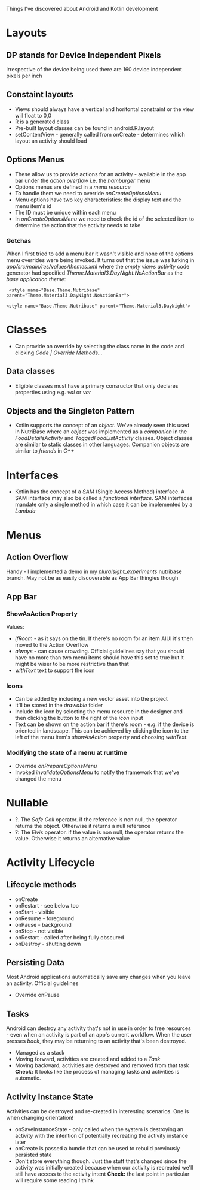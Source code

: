 Things I've discovered about Android and Kotlin development

# Layouts
## DP stands for Device Independent Pixels
Irrespective of the device being used there are 160 device independent pixels per inch
## Constaint layouts
* Views should always have a vertical and horitontal constraint or the view will float to 0,0
* R is a generated class
* Pre-built layout classes can be found in android.R.layout
* setContentView - generally called from onCreate - determines which layout an activity should load

## Options Menus
* These allow us to provide actions for  an activity  - available in the app bar under the _action overflow_ i.e. the _hamburger_ menu
* Options menus are defined in a _menu resource_
* To handle them we need to override _onCreateOptionsMenu_ 
* Menu options have two key characteristics: the display text and the menu item's id
* The ID must be unique within each menu
* In _onCreateOptionsMenu_ we need to check the id of the selected item to determine the action that the activity needs to take
### Gotchas
When I first tried to add a menu bar it wasn't visible and none of the options menu overrides were being invoked. It turns out that the issue was lurking in _app/src/main/res/values/themes.xml_ where the _empty views activity_ code generator had specified _Theme.Material3.DayNight.NoActionBar_ as the _base application theme_:
```
 <style name="Base.Theme.Nutribase" parent="Theme.Material3.DayNight.NoActionBar">
```

```
<style name="Base.Theme.Nutribase" parent="Theme.Material3.DayNight">
```

# Classes
* Can provide an override by selecting the class name in the code and clicking _Code | Override Methods..._

## Data classes
* Eligible classes must have a primary consructor that only declares properties using e.g. _val_ or _var_

## Objects and the Singleton Pattern
* Kotlin supports the concept of an _object_. We've already seen this used in NutriBase where an _object_ was implemented as a _companion_ in the _FoodDetailsActivity_ and _TaggedFoodListActivity_ classes. Object classes are similar to static classes in other languages. Companion objects are similar to _friends_ in _C++_

# Interfaces
* Kotlin has the concept of a _SAM_ (Single Access Method) interface. A SAM interface may also be called a _functional interface_. SAM interfaces mandate only a single method in which case it can be implemented by a _Lambda_

# Menus
## Action Overflow
Handy - I implemented a demo in my _pluralsight_experiments_ nutribase branch. May not be as easily discoverable as App Bar thingies though
## App Bar
### ShowAsAction Property
Values:
* *ifRoom* - as it says on the tin. If there's no room for an item AIUI it's then moved to the Action Overflow
* *always* - can cause crowding. Official guidelines say that you should have no more than two menu items should have this set to true but it might be wiser to be more restrictive than that
* _withText_ text to support the icon

### Icons
* Can be added by including a new vector asset into the project
* It'll be stored in the _drawable_ folder
* Include the icon by selecting the menu resource in the designer and then clicking the button to the right of the _icon_ input
* Text can be shown on the action bar if there's room - e.g. if the device is oriented in landscape. This can be achieved by clicking the icon to the left of the menu item's _showAsAction_ property and choosing _withText_. 
### Modifying the state of a menu at runtime
* Override _onPrepareOptionsMenu_
* Invoked _invalidateOptionsMenu_ to notify the framework that we've changed the menu

# Nullable
* ?. 
  The _Safe Call_ operator. if the reference is non null, the operator returns the object. Otherwise it returns a null reference
* ?: 
  The _Elvis_ operator. if the value is non null, the operator returns the value. Otherwise it returns an alternative value

# Activity Lifecycle
## Lifecycle methods
* onCreate
* onRestart - see below too
* onStart - visible
* onResume - foreground
* onPause - background
* onStop - not visible
* onRestart - called after being fully obscured
* onDestroy - shutting down
## Persisting Data
Most Android applications automatically save any changes when you leave an activity. Official guidelines
* Override onPause
## Tasks
Android can destroy any activity that's not in use in order to free resources - even when an activity is part of an app's current workflow. When the user presses *back*, they may be returning to an activity that's been destroyed.
* Managed as a stack
* Moving forward, activities are created and added to a *Task*
* Moving backward, activities are destroyed and removed from that task
**Check:** It looks like the process of managing tasks and activities is automatic.
## Activity Instance State

Activities can be destroyed and re-created in interesting scenarios. One is when changing orientation!
* onSaveInstanceState - only called when the system is destroying an activity with the intention of potentially recreating the activity instance later
* onCreate is passed a bundle that can be used to rebuild previously persisted state
* Don't store everything though. Just the stuff that's changed since the activity was initially created because when our activity is recreated we'll still have access to the activity intent
**Check:** the last point in particular will require some reading I think
